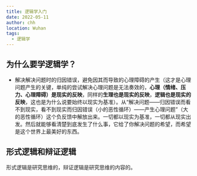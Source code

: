 ```yaml
---
title: 逻辑学入门
date: 2022-05-11
author: chh
location: Wuhan
tags:
  - 逻辑学
---
```


## 为什么要学逻辑学？

- 解决解决问题时的归因错误，避免因其而导致的心理障碍的产生（这才是心理问题产生的关键，单纯的尝试解决心理问题是无法奏效的，**心理（情绪、压力、心理障碍）是现实的反映**，同样的**生理也是现实的反映**，**逻辑也是现实的反映**，这也是为什么说要始终以现实为基准）。从“解决问题——归因错误而看不到现实，看不到现实而归因错误（小的恶性循环）——产生心理问题”（大的恶性循环）这个负反馈中解放出来。一切都以现实为基准，一切都从现实出发。然后就能够看清楚到底发生了什么事，它给了你解决问题的希望，而希望是这个世界上最美好的东西。

## 形式逻辑和辩证逻辑

形式逻辑是研究思维的，辩证逻辑是研究思维的内容的。
